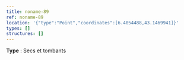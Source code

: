 ```yaml
---
title: noname-89
ref: noname-89
location: '{"type":"Point","coordinates":[6.4054488,43.1469941]}'
types: []
structures: []
---
```


**Type** : Secs et tombants  

